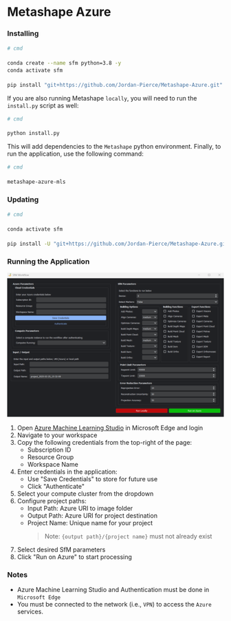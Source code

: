 # Metashape Azure

### Installing 

```bash
# cmd

conda create --name sfm python=3.8 -y
conda activate sfm

pip install "git+https://github.com/Jordan-Pierce/Metashape-Azure.git"
```

If you are also running Metashape `locally`, you will need to run the `install.py` script as well:

```bash
# cmd

python install.py
```

This will add dependencies to the `Metashape` python environment. Finally, to run the application, use the following 
command:

```bash
# cmd

metashape-azure-mls
```

### Updating

```bash
# cmd

conda activate sfm

pip install -U "git+https://github.com/Jordan-Pierce/Metashape-Azure.git"
```

### Running the Application

<p align="center">
  <img src="figures/GUI.PNG" alt="Metashape-Azure-MLS">
</p>

1. Open [Azure Machine Learning Studio](https://ml.azure.com/) in Microsoft Edge and login
2. Navigate to your workspace
3. Copy the following credentials from the top-right of the page:
    - Subscription ID
    - Resource Group
    - Workspace Name
4. Enter credentials in the application:
    - Use "Save Credentials" to store for future use
    - Click "Authenticate"
5. Select your compute cluster from the dropdown
6. Configure project paths:
    - Input Path: Azure URI to image folder
    - Output Path: Azure URI for project destination
    - Project Name: Unique name for your project
      > Note: `{output path}/{project name}` must not already exist
7. Select desired SfM parameters
8. Click "Run on Azure" to start processing

### Notes

- Azure Machine Learning Studio and Authentication must be done in `Microsoft Edge`
- You must be connected to the network (i.e., `VPN`) to access the `Azure` services.

